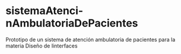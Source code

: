 # sistemaAtenci-nAmbulatoriaDePacientes
Prototipo de un sistema de atención ambulatoria de pacientes para la materia Diseño de Iinterfaces
